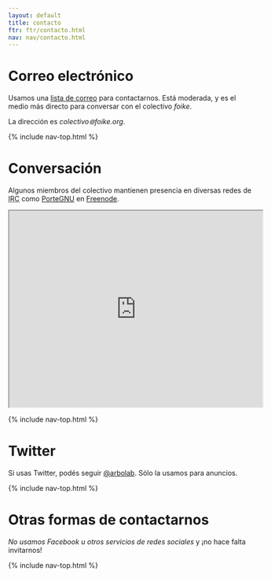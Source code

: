 ```yaml
---
layout: default
title: contacto
ftr: ftr/contacto.html
nav: nav/contacto.html
---
```


# <a name="email"></a>Correo electrónico

Usamos una [lista de correo](https://lists.riseup.net/www/info/foike)
para contactarnos.  Está moderada, y es el medio más directo para
conversar con el colectivo *foike*.

La dirección es *colectivo⊚foike.org*.

{% include nav-top.html %}

# <a name="chat"></a>Conversación

Algunos miembros del colectivo mantienen presencia en diversas redes
de <acronym title="Internet Relay Chat">IRC</acronym> como 
[PorteGNU](http://webchat.freenode.net?channels=%23PorteGNU&amp;uio=OT10cnVlJjEwPXRydWUmMTE9ODIc6)
en [Freenode](https://irc.freenode.net/).

<iframe src="http://webchat.freenode.net?channels=%23PorteGNU&amp;uio=OT10cnVlJjEwPXRydWUmMTE9ODIc6" width="516" height="400" id="freenode"></iframe>

{% include nav-top.html %}

# <a name="twitter"></a>Twitter

Si usas Twitter, podés seguir [@arbolab](https://twitter.com/arbolab).
Sólo la usamos para anuncios.

{% include nav-top.html %}

# <a name="social"></a>Otras formas de contactarnos

*No usamos Facebook u otros servicios de redes sociales*
y ¡no hace falta invitarnos!

{% include nav-top.html %}
